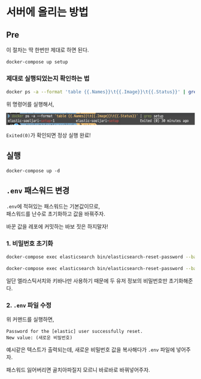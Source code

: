 # 서버에 올리는 방법

## Pre
이 절차는 딱 한번만 제대로 하면 된다.
```bash
docker-compose up setup
```

### 제대로 실행되었는지 확인하는 법
```bash
docker ps -a --format 'table {{.Names}}\t{{.Image}}\t{{.Status}}' | grep setup
```
위 명령어를 실행해서, 

![Alt text](image/image01.png)

`Exited(0)`가 확인되면 정상 실행 완료!

## 실행
```shell
docker-compose up -d
```

## `.env` 패스워드 변경
`.env`에 적혀있는 패스워드는 기본값이므로,<br>
패스워드를 난수로 초기화하고 값을 바꿔주자.

바꾼 값을 레포에 커밋하는 바보 짓은 하지말자!

### 1. 비밀번호 초기화
```bash
docker-compose exec elasticsearch bin/elasticsearch-reset-password --batch --user elastic
```
```bash
docker-compose exec elasticsearch bin/elasticsearch-reset-password --batch --user kibana_system
```

일단 엘라스틱서치와 키바나만 사용하기 때문에 두 유저 정보의 비밀번호만 초기화해준다.

### 2. `.env` 파일 수정
위 커맨드를 실행하면,
```
Password for the [elastic] user successfully reset.
New value: (새로운 비밀번호)
```
예시같은 텍스트가 출력되는데, 새로운 비밀번호 값을 복사해다가 `.env` 파일에 넣어주자.

패스워드 잃어버리면 골치아파질지 모르니 바로바로 바꿔넣어주자.
